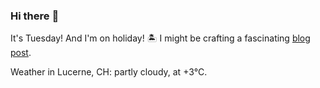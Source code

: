 ### Hi there :wave:

It's Tuesday! And I'm on holiday! :desert_island: I might be crafting a fascinating [blog post](https://benjaminwuethrich.dev).

Weather in Lucerne, CH: partly cloudy, at +3°C.
